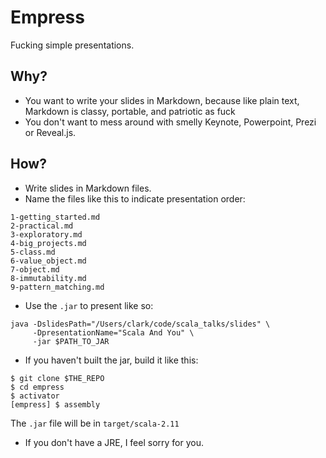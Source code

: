 Empress
=======

Fucking simple presentations.

## Why?

- You want to write your slides in Markdown, because like plain text, Markdown is classy, portable, and patriotic as fuck
- You don't want to mess around with smelly Keynote, Powerpoint, Prezi or Reveal.js.

## How?

- Write slides in Markdown files.
- Name the files like this to indicate presentation order:

```
1-getting_started.md
2-practical.md
3-exploratory.md
4-big_projects.md
5-class.md
6-value_object.md
7-object.md
8-immutability.md
9-pattern_matching.md
```

- Use the `.jar` to present like so:

```
java -DslidesPath="/Users/clark/code/scala_talks/slides" \
     -DpresentationName="Scala And You" \
     -jar $PATH_TO_JAR
```

- If you haven't built the jar, build it like this:

```
$ git clone $THE_REPO
$ cd empress
$ activator
[empress] $ assembly
```

The `.jar` file will be in `target/scala-2.11`

- If you don't have a JRE, I feel sorry for you.

